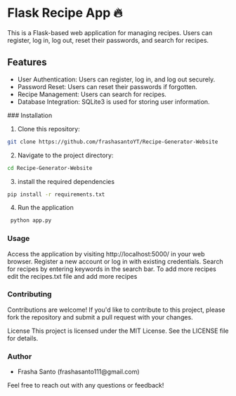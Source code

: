 # Flask Recipe App 🔥

This is a Flask-based web application for managing recipes. Users can register, log in, log out, reset their passwords, and search for recipes.


## Features
<ul>

<li>User Authentication: Users can register, log in, and log out securely.
</li>
<li>Password Reset: Users can reset their passwords if forgotten.</li>
<li>Recipe Management: Users can search for recipes.</li>
<li>Database Integration: SQLite3 is used for storing user information.</li>

</ul>
### Installation 

1. Clone this repository: 

```sh 
git clone https://github.com/frashasantoYT/Recipe-Generator-Website 

```

2. Navigate to the project directory: 

```sh 
cd Recipe-Generator-Website
```

3. install the required dependencies 

```sh 
pip install -r requirements.txt
```
4. Run the application 

```sh 
 python app.py 
```

### Usage 
Access the application by visiting http://localhost:5000/ in your web browser.
Register a new account or log in with existing credentials.
Search for recipes by entering keywords in the search bar.
To add more recipes edit the recipes.txt file and add more recipes 


### Contributing
Contributions are welcome! If you'd like to contribute to this project, please fork the repository and submit a pull request with your changes.

License
This project is licensed under the MIT License. See the LICENSE file for details.

### Author
 <ul type="circles"> 
   <li>Frasha Santo (frashasanto111@gmail.com)</li>
 </ul>
Feel free to reach out with any questions or feedback!

